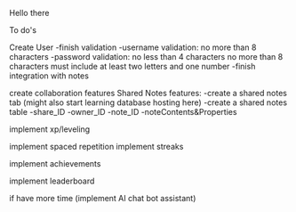 Hello there

To do's

Create User
-finish validation
    -username validation:
    no more than 8 characters
    -password validation:
    no less than 4 characters
    no more than 8 characters
    must include at least two letters and one number
-finish integration with notes

create collaboration features
Shared Notes features:
-create a shared notes tab                  (might also start learning database hosting here)
-create a shared notes table
    -share_ID
    -owner_ID
    -note_ID
    -noteContents&Properties

implement xp/leveling

implement spaced repetition
implement streaks

implement achievements

implement leaderboard

if have more time (implement AI chat bot assistant)